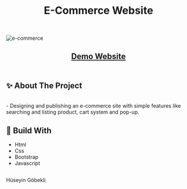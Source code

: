 </br>
<h1 align="center"> E-Commerce Website
 </h1>
 



</br>


![e-commerce](https://github.com/huseyingobekli/E-Commerce-Site/assets/117904152/913188bb-d735-4c33-9e2e-276e698de27d)
 <h2 align="center"><a href="https://limon-e-commerce-site.netlify.app">Demo Website</a>
</br></br>
<h2> ✨ About The Project</h2>
</br>
- Designing and publishing an e-commerce site with simple features like searching and listing product, cart system and pop-up.
 <h2></h2>

<h2> 📌 Build With</h2>

- Html
- Css
- Bootstrap
- Javascript
  
 <h2></h2>
 
  Hüseyin Göbekli
 
 

